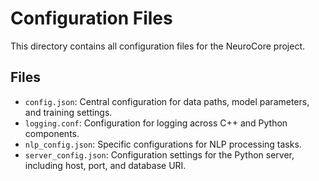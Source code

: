# Configuration Files

This directory contains all configuration files for the NeuroCore project.

## Files

- `config.json`: Central configuration for data paths, model parameters, and training settings.
- `logging.conf`: Configuration for logging across C++ and Python components.
- `nlp_config.json`: Specific configurations for NLP processing tasks.
- `server_config.json`: Configuration settings for the Python server, including host, port, and database URI.
